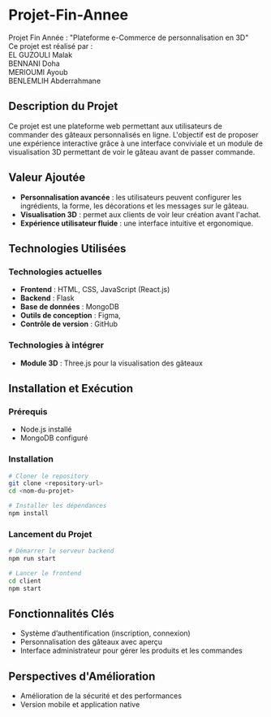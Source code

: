 # Projet-Fin-Annee
Projet Fin Année : "Plateforme e-Commerce  de personnalisation en 3D"<br>
Ce projet est réalisé par :<br>
EL GUZOULI Malak<br>
BENNANI Doha<br>
MERIOUMI Ayoub <br>
BENLEMLIH Abderrahmane

## Description du Projet
Ce projet est une plateforme web permettant aux utilisateurs de commander des gâteaux personnalisés en ligne. L'objectif est de proposer une expérience interactive grâce à une interface conviviale et un module de visualisation 3D permettant de voir le gâteau avant de passer commande.

## Valeur Ajoutée
- **Personnalisation avancée** : les utilisateurs peuvent configurer les ingrédients, la forme, les décorations et les messages sur le gâteau.
- **Visualisation 3D** : permet aux clients de voir leur création avant l'achat.
- **Expérience utilisateur fluide** : une interface intuitive et ergonomique.

## Technologies Utilisées
### Technologies actuelles
- **Frontend** : HTML, CSS, JavaScript (React.js)
- **Backend** : Flask
- **Base de données** : MongoDB
- **Outils de conception** : Figma, 
- **Contrôle de version** : GitHub

### Technologies à intégrer
- **Module 3D** : Three.js pour la visualisation des gâteaux

## Installation et Exécution
### Prérequis
- Node.js installé
- MongoDB configuré

### Installation
```sh
# Cloner le repository
git clone <repository-url>
cd <nom-du-projet>

# Installer les dépendances
npm install
```

### Lancement du Projet
```sh
# Démarrer le serveur backend
npm run start

# Lancer le frontend
cd client
npm start
```

## Fonctionnalités Clés
- Système d’authentification (inscription, connexion)
- Personnalisation des gâteaux avec aperçu
- Interface administrateur pour gérer les produits et les commandes

## Perspectives d'Amélioration
- Amélioration de la sécurité et des performances
- Version mobile et application native


